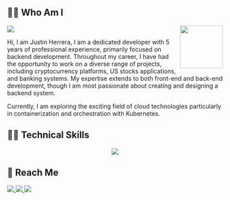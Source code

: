 

## 🧑‍🦰 Who Am I
<img src='https://img.shields.io/twitter/follow/Herrera_Jus'>

<img align='right' src='https://media.tenor.com/NxMR5GE5WDEAAAAi/pentol-stiker.gif' width='100'>

Hi, I am Justin Herrera, I am a dedicated developer with 5 years of professional experience, primarily focused on backend development. 
Throughout my career, I have had the opportunity to work on a diverse range of projects, including cryptocurrency platforms, US stocks applications, and banking systems. 
My expertise extends to both front-end and back-end development, though I am most passionate about creating and designing a backend system.

Currently, I am exploring the exciting field of cloud technologies particularly in containerization and orchestration with Kubernetes.


## 🧑‍💻 Technical Skills
<p align="center">
  <a href="https://skillicons.dev">
    <img src="https://skillicons.dev/icons?i=js,react,nextjs,redux,vite,css,tailwind,nodejs,deno,express,ts,git,postgres,mongodb,sequelize,prisma,jest,kafka,aws,supabase,docker,githubactions,nginx" />
  </a>
</p>

## 📱 Reach Me
<a href="justinherrera013@gmail.com">
  <img src="https://img.shields.io/badge/Gmail-D14836?style=for-the-badge&logo=gmail&logoColor=white">
</a>
<a href="https://www.linkedin.com/in/justin-mohses-herrera-a8316215a/">
  <img src="https://img.shields.io/badge/LinkedIn-0077B5?style=for-the-badge&logo=linkedin&logoColor=white">
</a>
<a href="#">
  <img src="https://img.shields.io/badge/viber-685EA9?style=for-the-badge&logo=viber&logoColor=white">
</a>

